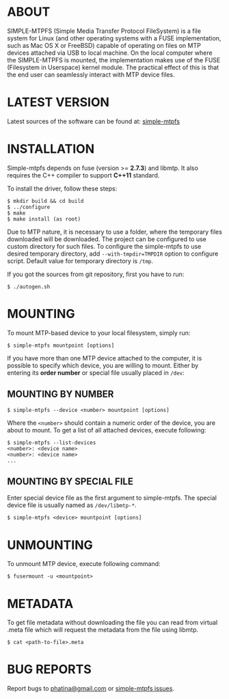 ABOUT
=====

SIMPLE-MTPFS (Simple Media Transfer Protocol FileSystem) is a file system for
Linux (and other operating systems with a FUSE implementation, such as Mac OS X
or FreeBSD) capable of operating on files on MTP devices attached via USB to
local machine. On the local computer where the SIMPLE-MTPFS is mounted, the
implementation makes use of the FUSE (Filesystem in Userspace) kernel module.
The practical effect of this is that the end user can seamlessly interact with
MTP device files.

LATEST VERSION
==============

Latest sources of the software can be found at: [simple-mtpfs][]

INSTALLATION
============

Simple-mtpfs depends on fuse (version >= **2.7.3**) and libmtp. It also
requires the C++ compiler to support **C++11** standard.

To install the driver, follow these steps:

    $ mkdir build && cd build
    $ ../configure
    $ make
    $ make install (as root)

Due to MTP nature, it is necessary to use a folder, where the temporary files
downloaded will be downloaded. The project can be configured to use custom
directory for such files. To configure the simple-mtpfs to use desired
temporary directory, add `--with-tmpdir=TMPDIR` option to configure script.
Default value for temporary directory is `/tmp`.

If you got the sources from git repository, first you have to run:

    $ ./autogen.sh

MOUNTING
========

To mount MTP-based device to your local filesystem, simply run:

    $ simple-mtpfs mountpoint [options]

If you have more than one MTP device attached to the computer, it is possible
to specify which device, you are willing to mount. Either by entering its **order
number** or special file usually placed in `/dev`:

MOUNTING BY NUMBER
------------------

    $ simple-mtpfs --device <number> mountpoint [options]

Where the `<number>` should contain a numeric order of the device, you are
about to mount. To get a list of all attached devices, execute following:

    $ simple-mtpfs --list-devices
    <number>: <device name>
    <number>: <device name>
    ...

MOUNTING BY SPECIAL FILE
------------------------

Enter special device file as the first argument to simple-mtpfs. The special device
file is usually named as `/dev/libmtp-*`.

    $ simple-mtpfs <device> mountpoint [options]

UNMOUNTING
==========

To unmount MTP device, execute following command:

    $ fusermount -u <mountpoint>

METADATA
========

To get file metadata without downloading the file you can read from
virtual .meta file which will request the metadata from the file using
libmtp.

    $ cat <path-to-file>.meta

BUG REPORTS
===========

Report bugs to [phatina@gmail.com](mailto:phatina@gmail.com) or
[simple-mtpfs issues][].

[simple-mtpfs]: https://github.com/phatina/simple-mtpfs "simple-mtpfs repository on github"
[simple-mtpfs issues]: https://github.com/phatina/simple-mtpfs/issues "Report a bug"
